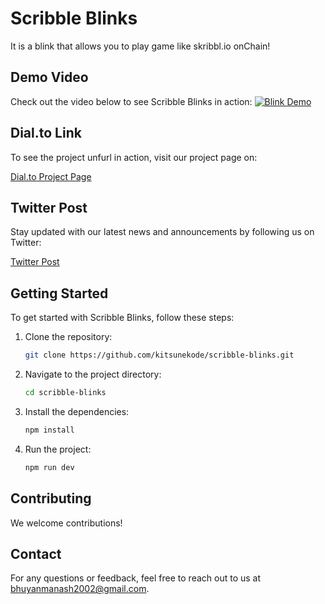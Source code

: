 # Scribble Blinks
It is a blink that allows you to play game like skribbl.io onChain!

## Demo Video

Check out the video below to see Scribble Blinks in action:
[![Blink Demo](/image.png)](
https://github.com/user-attachments/assets/fa559b0c-a44b-47b8-9e36-0c9291df1f20)



## Dial.to Link

To see the project unfurl in action, visit our project page on:

[Dial.to Project Page](https://dial.to/?action=solana-action%3Ahttps%3A%2F%2Fskribbl-game-blink.vercel.app%2Fapi%2Factions%2Fcreate-game&cluster=devnet)

## Twitter Post

Stay updated with our latest news and announcements by following us on Twitter:

[Twitter Post](https://x.com/KitsuneKode/status/1854223067909677400)

## Getting Started

To get started with Scribble Blinks, follow these steps:

1. Clone the repository:
    ```sh
    git clone https://github.com/kitsunekode/scribble-blinks.git
    ```
2. Navigate to the project directory:
    ```sh
    cd scribble-blinks
    ```
3. Install the dependencies:
    ```sh
    npm install
    ```
4. Run the project:
    ```sh
    npm run dev
    ```

## Contributing

We welcome contributions! 

## Contact

For any questions or feedback, feel free to reach out to us at [bhuyanmanash2002@gmail.com](mailto:bhuyanmanash2002@gmail.com).
